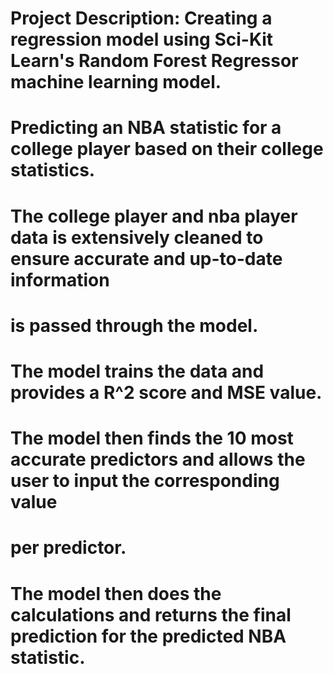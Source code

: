 # Project Description: Creating a regression model using Sci-Kit Learn's Random Forest Regressor machine learning model.
# Predicting an NBA statistic for a college player based on their college statistics.
# The college player and nba player data is extensively cleaned to ensure accurate and up-to-date information
# is passed through the model.
# The model trains the data and provides a R^2 score and MSE value.
# The model then finds the 10 most accurate predictors and allows the user to input the corresponding value
# per predictor.
# The model then does the calculations and returns the final prediction for the predicted NBA statistic.
